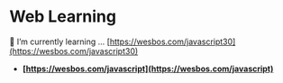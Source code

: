 
# Web Learning

🌱 I’m currently learning ... [https://wesbos.com/javascript30](https://wesbos.com/javascript30)

-   **[https://wesbos.com/javascript](https://wesbos.com/javascript)**